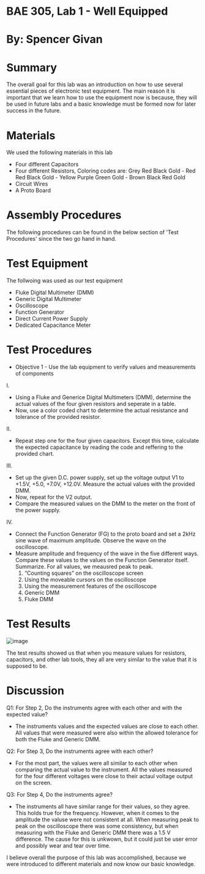 # BAE 305, Lab 1 - Well Equipped
# By: Spencer Givan
# Summary
The overall goal for this lab was an introduction on how to use several essential pieces of electronic test equipment. The main reason it is important that we learn how to use the equipment now is because, they will be used in future labs and a basic knowledge must be formed now for later success in the future.
# Materials
We used the following materials in this lab
- Four different Capacitors
- Four different Resistors, Coloring codes are: Grey Red Black Gold - Red Red Black Gold - Yellow Purple Green Gold - Brown Black Red Gold
- Circuit Wires
- A Proto Board
# Assembly Procedures
The following procedures can be found in the below section of 'Test Procedures' since the two go hand in hand.
# Test Equipment
The follwoing was used as our test equipment
- Fluke Digital Multimeter (DMM)
- Generic Digital Multimeter
- Oscilloscope
- Function Generator
- Direct Current Power Supply
- Dedicated Capacitance Meter
# Test Procedures
- Objective 1 - Use the lab equipment to verify values and measurements of components

I.
- Using a Fluke and Generice Digital Multimeters (DMM), determine the actual values of the four given resistors and seperate in a table.
- Now, use a color coded chart to determine the actual resistance and tolerance of the provided resistor.

II.
- Repeat step one for the four given capacitors. Except this time, calculate the expected capacitance by reading the code and reffering to the provided chart.

III.
- Set up the given D.C. power supply, set up the voltage output V1 to +1.5V, +5.0, +7.0V, +12.0V. Measure the actual values with the provided DMM. 
 - Now, repeat for the V2 output.
 - Compare the measured values on the DMM to the meter on the front of the power supply.
 
IV.
- Connect the Function Generator (FG) to the proto board and set a 2kHz sine wave of maximum amplitude. Observe the wave on the oscilloscope. 
- Measure amplitude and frequency of the wave in the five different ways. Compare these values to the values on the Function Generator itself. Summarize. For all values, we meausred peak to peak.
    1. “Counting squares” on the oscilloscope screen
    2. Using the moveable cursors on the oscilloscope
    3. Using the measurement features of the oscilloscope
    4. Generic DMM
    5. Fluke DMM 
# Test Results
![image](https://user-images.githubusercontent.com/46692032/51654704-1ec79680-1f67-11e9-9c9d-ee6e455a750c.png)
 
 The test results showed us that when you measure values for resistors, capacitors, and other lab tools, they all are very similar to the value that it is supposed to be. 
# Discussion
Q1: For Step 2, Do the instruments agree with each other and with the expected value?
- The instruments values and the expected values are close to each other. All values that were measured were also within the allowed tolerance for both the Fluke and Generic DMM.

Q2: For Step 3, Do the instruments agree with each other?
- For the most part, the values were all similar to each other when comparing the actual value to the instrument. All the values measured for the four different voltages were close to their actaul voltage output on the screen.

Q3: For Step 4, Do the instruments agree?
- The instruments all have similar range for their values, so they agree. This holds true for the frequency. However, when it comes to the amplitude the valuse were not consistent at all. When measuring peak to peak on the oscilloscope there was some consistency, but when measuring with the Fluke and Generic DMM  there was a 1.5 V difference. The cause for this is unkwown, but it could just be user error and possibly wear and tear over time.

I believe overall the purpose of this lab was accomplished, because we were introduced to different materials and now know our basic knowledge.
